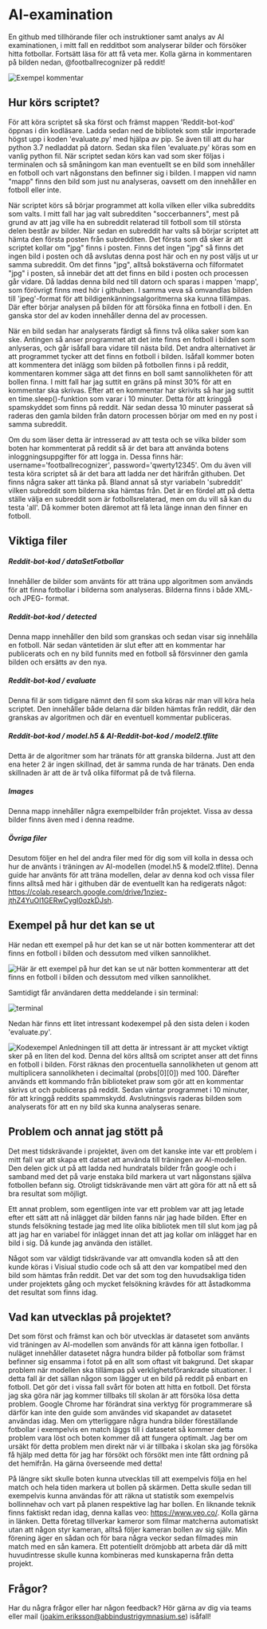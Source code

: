 # AI-examination
En github med tillhörande filer och instruktioner samt analys av AI examinationen, i mitt fall en redditbot som analyserar bilder och försöker hitta fotbollar. Fortsätt läsa för att få veta mer. Kolla gärna in kommentaren på bilden nedan, @footballrecognizer på reddit!

![Exempel kommentar](https://github.com/abbjoaeri/AI-examination/blob/master/images/redditbot3.PNG)

## Hur körs scriptet?
För att köra scriptet så ska först och främst mappen 'Reddit-bot-kod' öppnas i din kodläsare. Ladda sedan ned de bibliotek som står importerade högst upp i koden 'evaluate.py' med hjälpa av pip. Se även till att du har python 3.7 nedladdat på datorn. Sedan ska filen 'evaluate.py' köras som en vanlig python fil. När scriptet sedan körs kan vad som sker följas i terminalen och så småningom kan man eventuellt se en bild som innehåller en fotboll och vart någonstans den befinner sig i bilden. I mappen vid namn "mapp" finns den bild som just nu analyseras, oavsett om den innehåller en fotboll eller inte. 

När scriptet körs så börjar programmet att kolla vilken eller vilka subreddits som valts. I mitt fall har jag valt subredditen "soccerbanners", mest på grund av att jag ville ha en subreddit relaterad till fotboll som till största delen består av bilder. När sedan en subreddit har valts så börjar scriptet att hämta den första posten från subredditen. Det första som då sker är att scriptet kollar om "jpg" finns i posten. Finns det ingen "jpg" så finns det ingen bild i posten och då avslutas denna post här och en ny post väljs ut ur samma subreddit. Om det finns "jpg", alltså bokstäverna och filformatet "jpg" i posten, så innebär det att det finns en bild i posten och processen går vidare. Då laddas denna bild ned till datorn och sparas i mappen 'mapp', som förövrigt finns med hör i githuben. I samma veva så omvandlas bilden till 'jpeg'-format för att bildigenkänningsalgoritmerna ska kunna tillämpas. Där efter börjar analysen på bilden för att försöka finna en fotboll i den. En ganska stor del av koden innehåller denna del av processen. 

När en bild sedan har analyserats färdigt så finns två olika saker som kan ske. Antingen så anser programmet att det inte finns en fotboll i bilden som anlyseras, och går isåfall bara vidare till nästa bild. Det andra alternativet är att programmet tycker att det finns en fotboll i bilden. Isåfall kommer boten att kommentera det inlägg som bilden på fotbollen finns i på reddit, kommentaren kommer säga att det finns en boll samt sannolikheten för att bollen finna. I mitt fall har jag suttit en gräns på minst 30% för att en kommentar ska skrivas. Efter att en kommentar har skrivits så har jag suttit en time.sleep()-funktion som varar i 10 minuter. Detta för att kringgå spamskyddet som finns på reddit. När sedan dessa 10 minuter passerat så raderas den gamla bilden från datorn processen börjar om med en ny post i samma subreddit. 

Om du som läser detta är intresserad av att testa och se vilka bilder som boten har kommenterat på reddit så är det bara att använda botens inloggningsuppgifter för att logga in. Dessa finns här: username='footballrecognizer', password='qwerty12345'. Om du även vill testa köra scriptet så är det bara att ladda ner det härifrån githuben. Det finns några saker att tänka på. Bland annat så styr variabeln 'subreddit' vilken subreddit som bilderna ska hämtas från. Det är en fördel att på detta ställe välja en subreddit som är fotbollsrelaterad, men om du vill så kan du testa 'all'. Då kommer boten däremot att få leta länge innan den finner en fotboll. 

## Viktiga filer
##### Reddit-bot-kod / dataSetFotbollar
Innehåller de bilder som använts för att träna upp algoritmen som används för att finna fotbollar i bilderna som analyseras. Bilderna finns i både XML- och JPEG- format. 
##### Reddit-bot-kod / detected
Denna mapp innehåller den bild som granskas och sedan visar sig innehålla en fotboll. När sedan väntetiden är slut efter att en kommentar har publicerats och en ny bild funnits med en fotboll så försvinner den gamla bilden och ersätts av den nya. 
##### Reddit-bot-kod / evaluate
Denna fil är som tidigare nämnt den fil som ska köras när man vill köra hela scriptet. Den innehåller både delarna där bilden hämtas från reddit, där den granskas av algoritmen och där en eventuell kommentar publiceras. 
##### Reddit-bot-kod / model.h5 & AI-Reddit-bot-kod / model2.tflite
Detta är de algoritmer som har tränats för att granska bilderna. Just att den ena heter 2 är ingen skillnad, det är samma runda de har tränats. Den enda skillnaden är att de är två olika filformat på de två filerna. 
##### Images
Denna mapp innehåller några exempelbilder från projektet. Vissa av dessa bilder finns även med i denna readme. 
##### Övriga filer
Desutom följer en hel del andra filer med för dig som vill kolla in dessa och hur de använts i träningen av AI-modellen (model.h5 & model2.tflite). Denna guide har använts för att träna modellen, delar av denna kod och vissa filer finns alltså med här i githuben där de eventuellt kan ha redigerats något: https://colab.research.google.com/drive/1nziez-jthZ4YuOl1GERwCygI0ozkDJsh.

## Exempel på hur det kan se ut
Här nedan ett exempel på hur det kan se ut när botten kommenterar att det finns en fotboll i bilden och dessutom med vilken sannolikhet.

![Här är ett exempel på hur det kan se ut när botten kommenterar att det finns en fotboll i bilden och dessutom med vilken sannolikhet.](https://github.com/abbjoaeri/AI-examination/blob/master/images/redditbot1.PNG)

Samtidigt får användaren detta meddelande i sin terminal: 

![terminal](https://github.com/abbjoaeri/AI-examination/blob/master/images/redditbot4.PNG)

Nedan här finns ett litet intressant kodexempel på den sista delen i koden 'evaluate.py'.

![Kodexempel](https://github.com/abbjoaeri/AI-examination/blob/master/images/redditbot5.PNG)
Anledningen till att detta är intressant är att mycket viktigt sker på en liten del kod. Denna del körs alltså om scriptet anser att det finns en fotboll i bilden. Först räknas den procentuella sannolikheten ut genom att multiplicera sannolikheten i decimaltal (probs[0][0]) med 100. Därefter används ett kommando från biblioteket praw som gör att en kommentar skrivs ut och publiceras på reddit. Sedan väntar programmet i 10 minuter, för att kringgå reddits spammskydd. Avslutningsvis raderas bilden som analyserats för att en ny bild ska kunna analyseras senare. 


## Problem och annat jag stött på
Det mest tidskrävande i projektet, även om det kanske inte var ett problem i mitt fall var att skapa ett datset att använda till träningen av AI-modellen. Den delen gick ut på att ladda ned hundratals bilder från google och i samband med det på varje enstaka bild markera ut vart någonstans själva fotbollen befann sig. Otroligt tidskrävande men värt att göra för att nå ett så bra resultat som möjligt. 

Ett annat problem, som egentligen inte var ett problem var att jag letade efter ett sätt att nå inlägget där bilden fanns när jag hade bilden. Efter en stunds felsökning testade jag med lite olika bibliotek men till slut kom jag på att jag har en variabel för inlägget innan det att jag kollar om inlägget har en bild i sig. Då kunde jag använda den istället. 

Något som var väldigt tidskrävande var att omvandla koden så att den kunde köras i Visiual studio code och så att den var kompatibel med den bild som hämtas från reddit. Det var det som tog den huvudsakliga tiden under projektets gång och mycket felsökning krävdes för att åstadkomma det resultat som finns idag. 

## Vad kan utvecklas på projektet?
Det som först och främst kan och bör utvecklas är datasetet som använts vid träningen av AI-modellen som används för att känna igen fotbollar. I nuläget innehåller datasetet några hundra bilder på fotbollar som främst befinner sig ensamma i fotot på en allt som oftast vit bakgrund. Det skapar problem när modellen ska tillämpas på verklighetsförankrade situationer. I detta fall är det sällan någon som lägger ut en bild på reddit på enbart en fotboll. Det gör det i vissa fall svårt för boten att hitta en fotboll. Det första jag ska göra när jag kommer tillbaks till skolan är att försöka lösa detta problem. Google Chrome har förändrat sina verktyg för programmerare så därför kan inte den guide som användes vid skapandet av datasetet användas idag. Men om ytterliggare några hundra bilder föreställande fotbollar i exempelvis en match läggs till i datasetet så kommer detta problem vara löst och boten kommer då att fungera optimalt. Jag ber om ursäkt för detta problem men direkt när vi är tillbaka i skolan ska jag försöka få hjälp med detta för jag har försökt och försökt men inte fått ordning på det hemifrån. Ha gärna överseende med detta!

På längre sikt skulle boten kunna utvecklas till att exempelvis följa en hel match och hela tiden markera ut bollen på skärmen. Detta skulle sedan till exempelvis kunna användas för att räkna ut statistik som exempelvis bollinnehav och vart på planen respektive lag har bollen. En liknande teknik finns faktiskt redan idag, denna kallas veo: https://www.veo.co/. Kolla gärna in länken. Detta företag tillverkar kameror som filmar matcherna automatiskt utan att någon styr kameran, alltså följer kameran bollen av sig själv. Min förening äger en sådan och för bara några veckor sedan filmades min match med en sån kamera. Ett potentiellt drömjobb att arbeta där då mitt huvudintresse skulle kunna kombineras med kunskaperna från detta projekt.  

## Frågor?
Har du några frågor eller har någon feedback? Hör gärna av dig via teams eller mail (joakim.eriksson@abbindustrigymnasium.se) isåfall!

